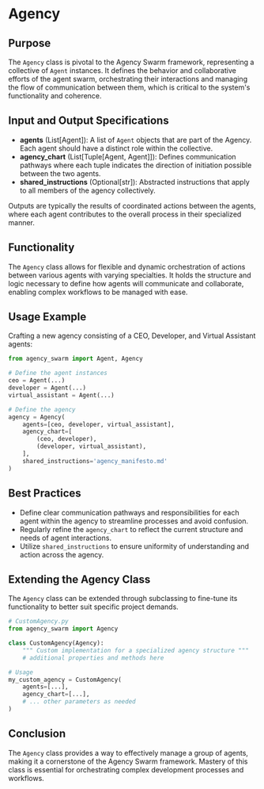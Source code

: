 # Agency

## Purpose

The `Agency` class is pivotal to the Agency Swarm framework, representing a collective of `Agent` instances. It defines the behavior and collaborative efforts of the agent swarm, orchestrating their interactions and managing the flow of communication between them, which is critical to the system's functionality and coherence.

## Input and Output Specifications

- **agents** (List[Agent]): A list of `Agent` objects that are part of the Agency. Each agent should have a distinct role within the collective.
- **agency_chart** (List[Tuple[Agent, Agent]]): Defines communication pathways where each tuple indicates the direction of initiation possible between the two agents.
- **shared_instructions** (Optional[str]): Abstracted instructions that apply to all members of the agency collectively.

Outputs are typically the results of coordinated actions between the agents, where each agent contributes to the overall process in their specialized manner.

## Functionality

The `Agency` class allows for flexible and dynamic orchestration of actions between various agents with varying specialties. It holds the structure and logic necessary to define how agents will communicate and collaborate, enabling complex workflows to be managed with ease.

## Usage Example

Crafting a new agency consisting of a CEO, Developer, and Virtual Assistant agents:

```python
from agency_swarm import Agent, Agency

# Define the agent instances
ceo = Agent(...)
developer = Agent(...)
virtual_assistant = Agent(...)

# Define the agency
agency = Agency(
    agents=[ceo, developer, virtual_assistant],
    agency_chart=[
        (ceo, developer),
        (developer, virtual_assistant),
    ],
    shared_instructions='agency_manifesto.md'
)
```

## Best Practices

- Define clear communication pathways and responsibilities for each agent within the agency to streamline processes and avoid confusion.
- Regularly refine the `agency_chart` to reflect the current structure and needs of agent interactions.
- Utilize `shared_instructions` to ensure uniformity of understanding and action across the agency.

## Extending the Agency Class

The `Agency` class can be extended through subclassing to fine-tune its functionality to better suit specific project demands.

```python
# CustomAgency.py
from agency_swarm import Agency

class CustomAgency(Agency):
    """ Custom implementation for a specialized agency structure """
    # additional properties and methods here

# Usage
my_custom_agency = CustomAgency(
    agents=[...],
    agency_chart=[...],
    # ... other parameters as needed
)
```

## Conclusion

The `Agency` class provides a way to effectively manage a group of agents, making it a cornerstone of the Agency Swarm framework. Mastery of this class is essential for orchestrating complex development processes and workflows.
